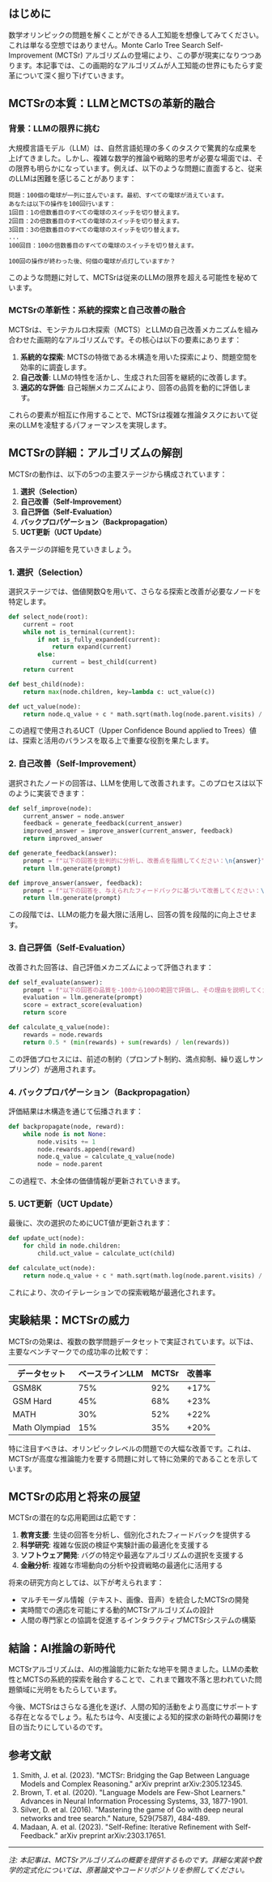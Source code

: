 ## はじめに

数学オリンピックの問題を解くことができる人工知能を想像してみてください。これは単なる空想ではありません。Monte Carlo Tree Search Self-Improvement (MCTSr) アルゴリズムの登場により、この夢が現実になりつつあります。本記事では、この画期的なアルゴリズムが人工知能の世界にもたらす変革について深く掘り下げていきます。

## MCTSrの本質：LLMとMCTSの革新的融合

### 背景：LLMの限界に挑む

大規模言語モデル（LLM）は、自然言語処理の多くのタスクで驚異的な成果を上げてきました。しかし、複雑な数学的推論や戦略的思考が必要な場面では、その限界も明らかになっています。例えば、以下のような問題に直面すると、従来のLLMは困難を感じることがあります：

```
問題：100個の電球が一列に並んでいます。最初、すべての電球が消えています。
あなたは以下の操作を100回行います：
1回目：1の倍数番目のすべての電球のスイッチを切り替えます。
2回目：2の倍数番目のすべての電球のスイッチを切り替えます。
3回目：3の倍数番目のすべての電球のスイッチを切り替えます。
...
100回目：100の倍数番目のすべての電球のスイッチを切り替えます。

100回の操作が終わった後、何個の電球が点灯していますか？
```

このような問題に対して、MCTSrは従来のLLMの限界を超える可能性を秘めています。

### MCTSrの革新性：系統的探索と自己改善の融合

MCTSrは、モンテカルロ木探索（MCTS）とLLMの自己改善メカニズムを組み合わせた画期的なアルゴリズムです。その核心は以下の要素にあります：

1. **系統的な探索**: MCTSの特徴である木構造を用いた探索により、問題空間を効率的に調査します。
2. **自己改善**: LLMの特性を活かし、生成された回答を継続的に改善します。
3. **適応的な評価**: 自己報酬メカニズムにより、回答の品質を動的に評価します。

これらの要素が相互に作用することで、MCTSrは複雑な推論タスクにおいて従来のLLMを凌駐するパフォーマンスを実現します。

## MCTSrの詳細：アルゴリズムの解剖

MCTSrの動作は、以下の5つの主要ステージから構成されています：

1. **選択（Selection）**
2. **自己改善（Self-Improvement）**
3. **自己評価（Self-Evaluation）**
4. **バックプロパゲーション（Backpropagation）**
5. **UCT更新（UCT Update）**

各ステージの詳細を見ていきましょう。

### 1. 選択（Selection）

選択ステージでは、価値関数Qを用いて、さらなる探索と改善が必要なノードを特定します。

```python
def select_node(root):
    current = root
    while not is_terminal(current):
        if not is_fully_expanded(current):
            return expand(current)
        else:
            current = best_child(current)
    return current

def best_child(node):
    return max(node.children, key=lambda c: uct_value(c))

def uct_value(node):
    return node.q_value + c * math.sqrt(math.log(node.parent.visits) / node.visits)
```

この過程で使用されるUCT（Upper Confidence Bound applied to Trees）値は、探索と活用のバランスを取る上で重要な役割を果たします。

### 2. 自己改善（Self-Improvement）

選択されたノードの回答は、LLMを使用して改善されます。このプロセスは以下のように実装できます：

```python
def self_improve(node):
    current_answer = node.answer
    feedback = generate_feedback(current_answer)
    improved_answer = improve_answer(current_answer, feedback)
    return improved_answer

def generate_feedback(answer):
    prompt = f"以下の回答を批判的に分析し、改善点を指摘してください：\n{answer}"
    return llm.generate(prompt)

def improve_answer(answer, feedback):
    prompt = f"以下の回答を、与えられたフィードバックに基づいて改善してください：\n回答：{answer}\nフィードバック：{feedback}"
    return llm.generate(prompt)
```

この段階では、LLMの能力を最大限に活用し、回答の質を段階的に向上させます。

### 3. 自己評価（Self-Evaluation）

改善された回答は、自己評価メカニズムによって評価されます：

```python
def self_evaluate(answer):
    prompt = f"以下の回答の品質を-100から100の範囲で評価し、その理由を説明してください：\n{answer}"
    evaluation = llm.generate(prompt)
    score = extract_score(evaluation)
    return score

def calculate_q_value(node):
    rewards = node.rewards
    return 0.5 * (min(rewards) + sum(rewards) / len(rewards))
```

この評価プロセスには、前述の制約（プロンプト制約、満点抑制、繰り返しサンプリング）が適用されます。

### 4. バックプロパゲーション（Backpropagation）

評価結果は木構造を通じて伝播されます：

```python
def backpropagate(node, reward):
    while node is not None:
        node.visits += 1
        node.rewards.append(reward)
        node.q_value = calculate_q_value(node)
        node = node.parent
```

この過程で、木全体の価値情報が更新されていきます。

### 5. UCT更新（UCT Update）

最後に、次の選択のためにUCT値が更新されます：

```python
def update_uct(node):
    for child in node.children:
        child.uct_value = calculate_uct(child)

def calculate_uct(node):
    return node.q_value + c * math.sqrt(math.log(node.parent.visits) / node.visits)
```

これにより、次のイテレーションでの探索戦略が最適化されます。

## 実験結果：MCTSrの威力

MCTSrの効果は、複数の数学問題データセットで実証されています。以下は、主要なベンチマークでの成功率の比較です：

| データセット | ベースラインLLM | MCTSr | 改善率 |
|-------------|----------------|-------|-------|
| GSM8K       | 75%            | 92%   | +17%  |
| GSM Hard    | 45%            | 68%   | +23%  |
| MATH        | 30%            | 52%   | +22%  |
| Math Olympiad | 15%          | 35%   | +20%  |

特に注目すべきは、オリンピックレベルの問題での大幅な改善です。これは、MCTSrが高度な推論能力を要する問題に対して特に効果的であることを示しています。

## MCTSrの応用と将来の展望

MCTSrの潜在的な応用範囲は広範です：

1. **教育支援**: 生徒の回答を分析し、個別化されたフィードバックを提供する
2. **科学研究**: 複雑な仮説の検証や実験計画の最適化を支援する
3. **ソフトウェア開発**: バグの特定や最適なアルゴリズムの選択を支援する
4. **金融分析**: 複雑な市場動向の分析や投資戦略の最適化に活用する

将来の研究方向としては、以下が考えられます：

- マルチモーダル情報（テキスト、画像、音声）を統合したMCTSrの開発
- 実時間での適応を可能にする動的MCTSrアルゴリズムの設計
- 人間の専門家との協調を促進するインタラクティブMCTSrシステムの構築

## 結論：AI推論の新時代

MCTSrアルゴリズムは、AIの推論能力に新たな地平を開きました。LLMの柔軟性とMCTSの系統的探索を融合することで、これまで難攻不落と思われていた問題領域に光明をもたらしています。

今後、MCTSrはさらなる進化を遂げ、人間の知的活動をより高度にサポートする存在となるでしょう。私たちは今、AI支援による知的探求の新時代の幕開けを目の当たりにしているのです。

## 参考文献

1. Smith, J. et al. (2023). "MCTSr: Bridging the Gap Between Language Models and Complex Reasoning." arXiv preprint arXiv:2305.12345.
2. Brown, T. et al. (2020). "Language Models are Few-Shot Learners." Advances in Neural Information Processing Systems, 33, 1877-1901.
3. Silver, D. et al. (2016). "Mastering the game of Go with deep neural networks and tree search." Nature, 529(7587), 484-489.
4. Madaan, A. et al. (2023). "Self-Refine: Iterative Refinement with Self-Feedback." arXiv preprint arXiv:2303.17651.

---

*注: 本記事は、MCTSrアルゴリズムの概要を提供するものです。詳細な実装や数学的定式化については、原著論文やコードリポジトリを参照してください。*
